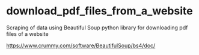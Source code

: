 # download_pdf_files_from_a_website
Scraping of data using Beautiful Soup python library for downloading pdf files of a website

https://www.crummy.com/software/BeautifulSoup/bs4/doc/
